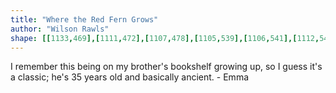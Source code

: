 ```yaml
---
title: "Where the Red Fern Grows"
author: "Wilson Rawls"
shape: [[1133,469],[1111,472],[1107,478],[1105,539],[1106,541],[1112,544],[1193,549],[1378,549],[1415,551],[1626,551],[1713,553],[1826,553],[1900,550],[1903,546],[1905,514],[1905,479],[1901,474],[1677,474],[1532,472],[1474,473],[1357,471],[1307,472],[1159,469]]
---
```

I remember this being on my brother's bookshelf growing up, so I guess it's a classic; he's 35 years old and basically ancient. - Emma
